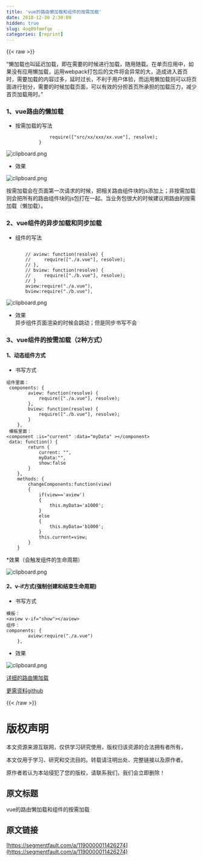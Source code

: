 ```yaml
---
title: 'vue的路由懒加载和组件的按需加载' 
date: 2018-12-30 2:30:09
hidden: true
slug: 4oq09fmmfqe
categories: [reprint]
---
```


{{< raw >}}

                    
<p>“懒加载也叫延迟加载，即在需要的时候进行加载，随用随载。在单页应用中，如果没有应用懒加载，运用webpack打包后的文件将会异常的大，造成进入首页时，需要加载的内容过多，延时过长，不利于用户体验，而运用懒加载则可以将页面进行划分，需要的时候加载页面，可以有效的分担首页所承担的加载压力，减少首页加载用时。”</p>
<h3 id="articleHeader0">1、vue路由的懒加载</h3>
<ul><li>按需加载的写法</li></ul>
<div class="widget-codetool" style="display:none;">
      <div class="widget-codetool--inner">
      <span class="selectCode code-tool" data-toggle="tooltip" data-placement="top" title="" data-original-title="全选"></span>
      <span type="button" class="copyCode code-tool" data-toggle="tooltip" data-placement="top" data-clipboard-text="                require([&quot;src/xx/xxx/xx.vue&quot;], resolve);
            }" title="" data-original-title="复制"></span>
      <span type="button" class="saveToNote code-tool" data-toggle="tooltip" data-placement="top" title="" data-original-title="放进笔记"></span>
      </div>
      </div><pre class="hljs armasm"><code>                <span class="hljs-meta">require</span>([<span class="hljs-string">"src/xx/xxx/xx.vue"</span>], resolve)<span class="hljs-comment">;</span>
            }</code></pre>
<p><span class="img-wrap"><img data-src="/img/bVV6vV?w=790&amp;h=515" src="https://static.alili.tech/img/bVV6vV?w=790&amp;h=515" alt="clipboard.png" title="clipboard.png" style="cursor: pointer; display: inline;"></span></p>
<ul><li>效果</li></ul>
<p><span class="img-wrap"><img data-src="/img/bVV6yA?w=741&amp;h=277" src="https://static.alili.tech/img/bVV6yA?w=741&amp;h=277" alt="clipboard.png" title="clipboard.png" style="cursor: pointer; display: inline;"></span></p>
<p>按需加载会在页面第一次请求的时候，把相关路由组件块的js添加上；非按需加载则会把所有的路由组件块的js包打在一起。当业务包很大的时候建议用路由的按需加载（懒加载）。</p>
<h3 id="articleHeader1">2、vue组件的异步加载和同步加载</h3>
<ul><li>组件的写法</li></ul>
<div class="widget-codetool" style="display:none;">
      <div class="widget-codetool--inner">
      <span class="selectCode code-tool" data-toggle="tooltip" data-placement="top" title="" data-original-title="全选"></span>
      <span type="button" class="copyCode code-tool" data-toggle="tooltip" data-placement="top" data-clipboard-text="
       // aview: function(resolve) {
       //     require([&quot;./a.vue&quot;], resolve);
       // },
       // bview: function(resolve) {
       //     require([&quot;./b.vue&quot;], resolve);
       // }
       aview:require(&quot;./a.vue&quot;),
       bview:require(&quot;./b.vue&quot;)," title="" data-original-title="复制"></span>
      <span type="button" class="saveToNote code-tool" data-toggle="tooltip" data-placement="top" title="" data-original-title="放进笔记"></span>
      </div>
      </div><pre class="hljs lua"><code>
       // aview: <span class="hljs-function"><span class="hljs-keyword">function</span><span class="hljs-params">(resolve)</span></span> {
       //     <span class="hljs-built_in">require</span>([<span class="hljs-string">"./a.vue"</span>], resolve);
       // },
       // bview: <span class="hljs-function"><span class="hljs-keyword">function</span><span class="hljs-params">(resolve)</span></span> {
       //     <span class="hljs-built_in">require</span>([<span class="hljs-string">"./b.vue"</span>], resolve);
       // }
       aview:<span class="hljs-built_in">require</span>(<span class="hljs-string">"./a.vue"</span>),
       bview:<span class="hljs-built_in">require</span>(<span class="hljs-string">"./b.vue"</span>),</code></pre>
<p><span class="img-wrap"><img data-src="/img/bVV6z2?w=762&amp;h=254" src="https://static.alili.tech/img/bVV6z2?w=762&amp;h=254" alt="clipboard.png" title="clipboard.png" style="cursor: pointer; display: inline;"></span></p>
<ul><li>效果<br>异步组件页面渲染的时候会跳动；但是同步书写不会</li></ul>
<h3 id="articleHeader2">3、vue组件的按需加载（2种方式）</h3>
<h4>1、动态组件方式</h4>
<ul><li>书写方式</li></ul>
<div class="widget-codetool" style="display:none;">
      <div class="widget-codetool--inner">
      <span class="selectCode code-tool" data-toggle="tooltip" data-placement="top" title="" data-original-title="全选"></span>
      <span type="button" class="copyCode code-tool" data-toggle="tooltip" data-placement="top" data-clipboard-text="组件里面：
 components: {
        aview: function(resolve) {
            require([&quot;./a.vue&quot;], resolve);
        },
        bview: function(resolve) {
            require([&quot;./b.vue&quot;], resolve);
        }
    },
 模板里面：
<component :is=&quot;current&quot; :data=&quot;myData&quot; ></component>
 data: function() {
        return {
            current: &quot;&quot;,
            myData:&quot;&quot;,
            show:false
        }
    },
    methods: {
        changeComponents:function(view)
        {
            if(view=='aview')
            {
                this.myData='a1000';
            }
            else
            {
                this.myData='b1000';
            }
            this.current=view;
        }
    }" title="" data-original-title="复制"></span>
      <span type="button" class="saveToNote code-tool" data-toggle="tooltip" data-placement="top" title="" data-original-title="放进笔记"></span>
      </div>
      </div><pre class="hljs javascript"><code>组件里面：
 components: {
        <span class="hljs-attr">aview</span>: <span class="hljs-function"><span class="hljs-keyword">function</span>(<span class="hljs-params">resolve</span>) </span>{
            <span class="hljs-built_in">require</span>([<span class="hljs-string">"./a.vue"</span>], resolve);
        },
        <span class="hljs-attr">bview</span>: <span class="hljs-function"><span class="hljs-keyword">function</span>(<span class="hljs-params">resolve</span>) </span>{
            <span class="hljs-built_in">require</span>([<span class="hljs-string">"./b.vue"</span>], resolve);
        }
    },
 模板里面：
&lt;component :is=<span class="hljs-string">"current"</span> :data=<span class="hljs-string">"myData"</span> &gt;<span class="xml"><span class="hljs-tag">&lt;/<span class="hljs-name">component</span>&gt;</span></span>
 data: <span class="hljs-function"><span class="hljs-keyword">function</span>(<span class="hljs-params"></span>) </span>{
        <span class="hljs-keyword">return</span> {
            <span class="hljs-attr">current</span>: <span class="hljs-string">""</span>,
            <span class="hljs-attr">myData</span>:<span class="hljs-string">""</span>,
            <span class="hljs-attr">show</span>:<span class="hljs-literal">false</span>
        }
    },
    <span class="hljs-attr">methods</span>: {
        <span class="hljs-attr">changeComponents</span>:<span class="hljs-function"><span class="hljs-keyword">function</span>(<span class="hljs-params">view</span>)
        </span>{
            <span class="hljs-keyword">if</span>(view==<span class="hljs-string">'aview'</span>)
            {
                <span class="hljs-keyword">this</span>.myData=<span class="hljs-string">'a1000'</span>;
            }
            <span class="hljs-keyword">else</span>
            {
                <span class="hljs-keyword">this</span>.myData=<span class="hljs-string">'b1000'</span>;
            }
            <span class="hljs-keyword">this</span>.current=view;
        }
    }</code></pre>
<p>*效果（会触发组件的生命周期）</p>
<p><span class="img-wrap"><img data-src="/img/bVV6Bj?w=579&amp;h=194" src="https://static.alili.tech/img/bVV6Bj?w=579&amp;h=194" alt="clipboard.png" title="clipboard.png" style="cursor: pointer; display: inline;"></span></p>
<h4>2、v-if方式(强制创建和结束生命周期)</h4>
<ul><li>书写方式</li></ul>
<div class="widget-codetool" style="display:none;">
      <div class="widget-codetool--inner">
      <span class="selectCode code-tool" data-toggle="tooltip" data-placement="top" title="" data-original-title="全选"></span>
      <span type="button" class="copyCode code-tool" data-toggle="tooltip" data-placement="top" data-clipboard-text="模板：
<aview v-if=&quot;show&quot;></aview>
组件：
components: {
        aview:require(&quot;./a.vue&quot;)
    }," title="" data-original-title="复制"></span>
      <span type="button" class="saveToNote code-tool" data-toggle="tooltip" data-placement="top" title="" data-original-title="放进笔记"></span>
      </div>
      </div><pre class="hljs javascript"><code>模板：
&lt;aview v-<span class="hljs-keyword">if</span>=<span class="hljs-string">"show"</span>&gt;<span class="xml"><span class="hljs-tag">&lt;/<span class="hljs-name">aview</span>&gt;</span></span>
组件：
components: {
        <span class="hljs-attr">aview</span>:<span class="hljs-built_in">require</span>(<span class="hljs-string">"./a.vue"</span>)
    },</code></pre>
<ul><li>效果</li></ul>
<p><span class="img-wrap"><img data-src="/img/bVV6Cm?w=470&amp;h=164" src="https://static.alili.tech/img/bVV6Cm?w=470&amp;h=164" alt="clipboard.png" title="clipboard.png" style="cursor: pointer; display: inline;"></span></p>
<p><a href="http://www.cnblogs.com/zhanyishu/p/6587571.html" rel="nofollow noreferrer" target="_blank">详细的路由懒加载</a></p>
<p><a href="https://github.com/holidaying" rel="nofollow noreferrer" target="_blank">更需资料github</a></p>

                
{{< /raw >}}

# 版权声明
本文资源来源互联网，仅供学习研究使用，版权归该资源的合法拥有者所有，

本文仅用于学习、研究和交流目的。转载请注明出处、完整链接以及原作者。

原作者若认为本站侵犯了您的版权，请联系我们，我们会立即删除！

## 原文标题
vue的路由懒加载和组件的按需加载

## 原文链接
[https://segmentfault.com/a/1190000011426274](https://segmentfault.com/a/1190000011426274)

